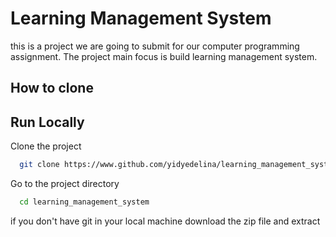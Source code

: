 
# Learning Management System

this is a project we are going to submit for our computer programming assignment. The project main focus is build learning management system.


## How to clone

## Run Locally

Clone the project

```bash
  git clone https://www.github.com/yidyedelina/learning_management_system
```

Go to the project directory

```bash
  cd learning_management_system
```

if you don't have git in your local machine download the zip file and extract



